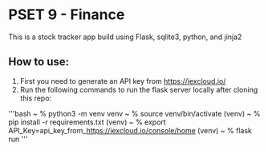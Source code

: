 # PSET 9 - Finance 
This is a stock tracker app build using Flask, sqlite3, python, and jinja2

## How to use:
1) First you need to generate an API key from https://iexcloud.io/
2) Run the following commands to run the flask server locally after cloning this repo:

'''bash
~ % python3 -m venv venv
~ % source venv/bin/activate
(venv) ~ % pip install -r requirements.txt
(venv) ~ % export API_Key=api_key_from_https://iexcloud.io/console/home
(venv) ~ % flask run
'''